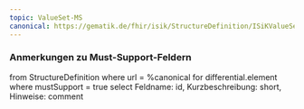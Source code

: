 ```yaml
---
topic: ValueSet-MS
canonical: https://gematik.de/fhir/isik/StructureDefinition/ISiKValueSet
---
```


### Anmerkungen zu Must-Support-Feldern

<fql>
from
	StructureDefinition
where 
    url = %canonical
for differential.element
where mustSupport = true
select
	Feldname: id, Kurzbeschreibung: short, Hinweise: comment
</fql>

